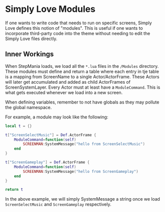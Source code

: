 # Simply Love Modules
If one wants to write code that needs to run on specific screens, Simply Love defines this notion of "modules". This is useful if one wants to incorporate third-party code into the theme without needing to edit the Simply Love files directly.

## Inner Workings
When StepMania loads, we load all the `*.lua` files in the `/Modules` directory. These modules must define and return a table where each entry in tje table is a mapping from ScreenName to a single Actor/ActorFrame. These Actors will later get accumulated and added as child ActorFrames of ScreenSystemLayer. Every Actor must at least have a `ModuleCommand`. This is what gets executed whenever we load into a new screen.

When defining variables, remember to not have globals as they may pollute the global namespace.

For example, a module may look like the following:

```lua
local t = {}

t["ScreenSelectMusic"] = Def.ActorFrame {
    ModuleCommand=function(self)
        SCREENMAN:SystemMessage("hello from ScreenSelectMusic")
    end
}

t["ScreenGameplay"] = Def.ActorFrame {
    ModuleCommand=function(self)
        SCREENMAN:SystemMessage("hello from ScreenGameplay")
    end
}

return t
```

In the above example, we will simply SystemMessage a string once we load `ScreenSelectMusic` and `ScreenGameplay` respectively.